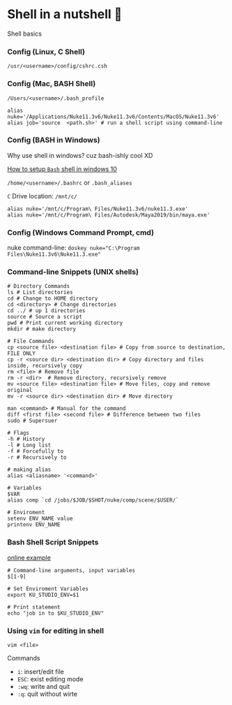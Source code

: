 # Shell in a nutshell :chestnut:
Shell basics

### Config (Linux, C Shell)

`/usr/<username>/config/cshrc.csh`

### Config (Mac, BASH Shell)

`/Users/<username>/.bash_profile`

```shell
alias nuke='/Applications/Nuke11.3v6/Nuke11.3v6/Contents/MacOS/Nuke11.3v6'
alias job='source  <path.sh>' # run a shell script using command-line
```

### Config (BASH in Windows)
Why use shell in windows? cuz bash-ishly cool XD

[How to setup `Bash` shell in windows 10](https://www.howtogeek.com/265900/everything-you-can-do-with-windows-10s-new-bash-shell/)

`/home/<username>/.bashrc` or `.bash_aliases`

`C` Drive location: `/mnt/c/`

```Shell
alias nuke='/mnt/c/Program\ Files/Nuke11.3v6/nuke11.3.exe'
alias nuke='/mnt/c/Program\ Files/Autodesk/Maya2019/bin/maya.exe'
```


### Config (Windows Command Prompt, cmd)

nuke command-line: `doskey nuke="C:\Program Files\Nuke11.3v6\Nuke11.3.exe"`

### Command-line Snippets (UNIX shells)
```shell
# Directory Commands
ls # List directories
cd # Change to HOME directory
cd <directory> # Change directories
cd ../ # up 1 directories
source # Source a script
pwd # Print current working directory
mkdir # make directory

# File Commands
cp <source file> <destination file> # Copy from source to destination, FILE ONLY
cp -r <source dir> <destination dir> # Copy directory and files inside, recursively copy
rm <file> # Remove file
rm -r <dir>  # Remove directory, recursively remove
mv <source file> <destination file> # Move files, copy and remove original
mv -r <source dir> <destination dir> # Move directory

man <command> # Manual for the command
diff <first file> <second file> # Difference between two files
sudo # Supersuer

# Flags
-h # History
-l # Long list
-f # Forcefully to
-r # Recursively to

# making alias
alias <aliasname> '<command>'

# Variables
$VAR
alias comp `cd /jobs/$JOB/$SHOT/nuke/comp/scene/$USER/`

# Enviroment
setenv ENV_NAME value
printenv ENV_NAME
```

### Bash Shell Script Snippets
[online example](https://natelandau.com/my-mac-osx-bash_profile/)
```Shell
# Command-line arguments, input variables
$[1-9]

# Set Enviroment Variables
export KU_STUDIO_ENV=$1

# Print statement
echo "job in to $KU_STUDIO_ENV"
```

### Using `vim` for editing in shell

`vim <file>`

Commands
- `i`: insert/edit file
- `ESC`: exist editing mode
- `:wq`: write and quit
- `:q`: quit without wirte
